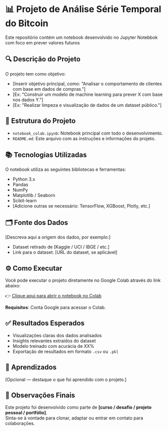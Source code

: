 # 📊 Projeto de Análise Série Temporal do Bitcoin

Este repositório contém um notebook desenvolvido no Jupyter Notebbok com foco em prever valores futuros

## 🔍 Descrição do Projeto

O projeto tem como objetivo:

- [Inserir objetivo principal, como: "Analisar o comportamento de clientes com base em dados de compras."]
- [Ex: "Construir um modelo de machine learning para prever X com base nos dados Y."]
- [Ex: "Realizar limpeza e visualização de dados de um dataset público."]

## 📁 Estrutura do Projeto

- `notebook_colab.ipynb`: Notebook principal com todo o desenvolvimento.
- `README.md`: Este arquivo com as instruções e informações do projeto.

## 📚 Tecnologias Utilizadas

O notebook utiliza as seguintes bibliotecas e ferramentas:

- Python 3.x  
- Pandas  
- NumPy  
- Matplotlib / Seaborn  
- Scikit-learn  
- [Adicione outras se necessário: TensorFlow, XGBoost, Plotly, etc.]

## 🗂️ Fonte dos Dados

[Descreva aqui a origem dos dados, por exemplo:]

- Dataset retirado de [Kaggle / UCI / IBGE / etc.]
- Link para o dataset: [URL do dataset, se aplicável]

## ⚙️ Como Executar

Você pode executar o projeto diretamente no Google Colab através do link abaixo:

👉 [Clique aqui para abrir o notebook no Colab](https://colab.research.google.com/drive/1fRoS_GMzuW-4Rl-Y5rA1jfO7FsQXIWEQ?usp=sharing)

**Requisitos**: Conta Google para acessar o Colab.

## ✅ Resultados Esperados

- Visualizações claras dos dados analisados  
- Insights relevantes extraídos do dataset  
- Modelo treinado com acurácia de XX%  
- Exportação de resultados em formato `.csv` ou `.pkl`

## 🧠 Aprendizados

[Opcional — destaque o que foi aprendido com o projeto.]

## 📌 Observações Finais

Este projeto foi desenvolvido como parte de **[curso / desafio / projeto pessoal / portfólio]**.  
Sinta-se à vontade para clonar, adaptar ou entrar em contato para colaborações.
